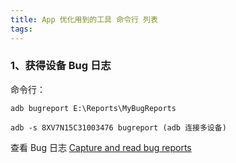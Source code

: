 ```yaml
---
title: App 优化用到的工具 命令行 列表
tags:
---
```



### 1、获得设备 Bug 日志


命令行：

```
adb bugreport E:\Reports\MyBugReports

adb -s 8XV7N15C31003476 bugreport (adb 连接多设备)
```

查看 Bug 日志
[Capture and read bug reports](https://developer.android.google.cn/studio/debug/bug-report)